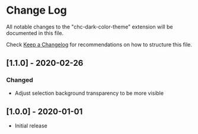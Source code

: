 # Change Log

All notable changes to the "chc-dark-color-theme" extension will be documented
in this file.

Check [Keep a Changelog](http://keepachangelog.com/) for recommendations on how
to structure this file.

## [1.1.0] - 2020-02-26
### Changed
- Adjust selection background transparency to be more visible

## [1.0.0] - 2020-01-01
- Initial release
